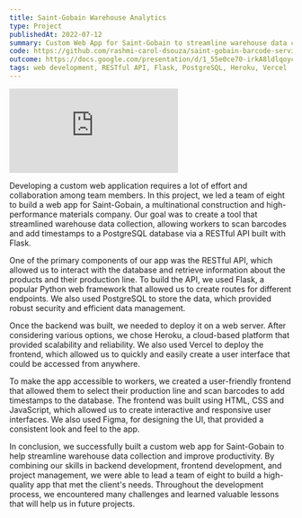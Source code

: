 ```yaml
---
title: Saint-Gobain Warehouse Analytics
type: Project
publishedAt: 2022-07-12
summary: Custom Web App for Saint-Gobain to streamline warehouse data collection
code: https://github.com/rashmi-carol-dsouza/saint-gobain-barcode-service
outcome: https://docs.google.com/presentation/d/1_55e0ce70-irkA8ldlqoycfh-LN3LcdNJN3PyhaRis0/edit#slide=id.g135e630a512_0_50
tags: web development, RESTful API, Flask, PostgreSQL, Heroku, Vercel
---
```

<iframe class="video" src="https://www.youtube.com/embed/urkelHT7rHw" title="Saint Gobain Custom Warehouse Analytics App" frameborder="0" allow="accelerometer; autoplay; clipboard-write; encrypted-media; gyroscope; picture-in-picture; web-share" allowfullscreen></iframe>

Developing a custom web application requires a lot of effort and collaboration among team members. In this project, we led a team of eight to build a web app for Saint-Gobain, a multinational construction and high-performance materials company. Our goal was to create a tool that streamlined warehouse data collection, allowing workers to scan barcodes and add timestamps to a PostgreSQL database via a RESTful API built with Flask.

One of the primary components of our app was the RESTful API, which allowed us to interact with the database and retrieve information about the products and their production line. To build the API, we used Flask, a popular Python web framework that allowed us to create routes for different endpoints. We also used PostgreSQL to store the data, which provided robust security and efficient data management.

Once the backend was built, we needed to deploy it on a web server. After considering various options, we chose Heroku, a cloud-based platform that provided scalability and reliability. We also used Vercel to deploy the frontend, which allowed us to quickly and easily create a user interface that could be accessed from anywhere.

To make the app accessible to workers, we created a user-friendly frontend that allowed them to select their production line and scan barcodes to add timestamps to the database. The frontend was built using HTML, CSS and JavaScript, which allowed us to create interactive and responsive user interfaces. We also used Figma, for designing the UI, that provided a consistent look and feel to the app.

In conclusion, we successfully built a custom web app for Saint-Gobain to help streamline warehouse data collection and improve productivity. By combining our skills in backend development, frontend development, and project management, we were able to lead a team of eight to build a high-quality app that met the client's needs. Throughout the development process, we encountered many challenges and learned valuable lessons that will help us in future projects.

